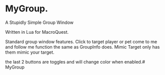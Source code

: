 # MyGroup.

A Stupidly Simple Group Window

Written in Lua for MacroQuest. 

Standard group window features. 
Click to target player or pet
come to me and follow me function the same as GroupInfo does. 
Mimic Target only has them mimic your target. 

the last 2 buttons are toggles and will change color when enabled.# MyGroup

